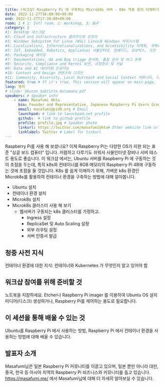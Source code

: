 ```yaml
---
title: (워크샵) Raspberry Pi 에 구축하는 Microk8s 서버 - K8s 작동 원리 이해하기
date: 2022-11-27T16:00:00+09:00
end: 2022-11-27T17:30:00+09:00
room: 2 # 1: Intl room, 2: Workshop, 3: BoF
category: 2
#1: Desktop 데스크탑
#2: Cloud and Infrastructure 클라우드와 인프라
#3: Windows Subsystem for Linux (WSL) Linux용 Windows 하위시스템
#4: Localizations, Internationalizations, and Accessibility 지역화, 국제화 및 접근성
#5: IoT, Embedded, Robotics, Appliances 사물인터넷, 임베디드, 로보틱스, 가전
#6: Packaging 패키징
#7: Documentations, QA and Bug triage 문서화, 품질 관리 및 버그 분류
#8: Security, Compliance and Kernel 보안, 규정준수 및 커널
#9: Data and AI 데이터와 인공지능
#10: Content and Design 컨텐츠와 디지인
#11: Community, Diversity, Local Outreach and Social Context 커뮤니티, 다양성, 지역 사회 협력과 사회적 관점
featured: true # If it's true. This session will appear on main page.
lang: 영어
# slide: Ubucon_Subtitle_Automate.pdf
speakers: # Speaker info
    - name: Masafumi Ohta
      bio: Founder and Representative, Japanese Raspberry Pi Users Group
      email: masafumi@pid0.org # Email
      launchpad: # link to launchpad.net profile
      github:  # link to github profile
      profile: profile.jpg # Speaker photo
      linkurl: https://twitter.com/masafumiohta# Other website link url
      linklabel: Twitter # Label for linkurl
---
```


Raspberry Pi를 사용 해 보셨나요? 이제 Raspberry Pi는 다양한 OS가 지원 되는 표준 "싱글 보드 컴퓨터" 입니다. 저렴하고 다루기도 쉬워서 사물인터넷 장비나 서버 테스트 용도로 좋습니다.
이 워크샵 에서는, Ubuntu 서버를 Raspberry Pi 에 구동하는 것이 초점을 두는데, 특히 k8s와 컨테이너를 8GB 메모리의 Raspberry Pi 4B에 구동하는 것에 초점을 둘 것입니다. K8s 를 쉽게 이해하기 위해, 가벼운 k8s 환경인 Microk8s를 활용하여 컨테이너 환경을 구축하는 방법에 대해 알아봅니다. 

- Ubuntu 설치
- 컨테이너 환경 설치
- Microk8s 설치
- Microk8s 클러스터 사용 해 보기
  - 웹서버가 구동되는 k8s 클러스터를 가정하고.
    - Ingress 설정
    - ReplicaSet 및 Auto Scaling 설정
    - 외부 라우팅 설정
    - 서버 인증서 발급

## 청중 사전 지식
컨테이너 환경에 대한 지식: 컨테이너와 Kubernetes 가 무엇인지 알고 있어야 함

## 워크샵 참여를 위해 준비할 것
노트북을 지참하세요. Etcher나 Raspberry Pi imager 를 이용하여 Ubuntu OS 설치 미디어(디스크) 생성하거나, Raspberry Pi를 제어하는 용도로 필요합니다.

##  이 세션을 통해 배울 수 있는 것
Ubuntu를 Raspberry Pi 에서 사용하는 방법, Raspberry Pi 에서 컨테이너 환경을 사용하는 방법에 대해 배울 수 있습니다.

## 발표자 소개
Masafumi님은 일본 Raspberry Pi 커뮤니티를 이끌고 있으며, 일본 뿐만 아니라 대만, 중국, 한국 등 아시아 지역의 Raspberry Pi 비즈니스와 커뮤니티를 돕고 있습니다. 
https://masafumi.me/ 에서 Masafumi님에 대해 더 자세히 알아보실 수 있습니다.